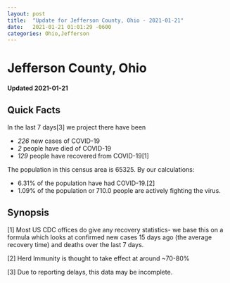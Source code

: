 ```yaml
---
layout: post
title:  "Update for Jefferson County, Ohio - 2021-01-21"
date:   2021-01-21 01:01:29 -0600
categories: Ohio,Jefferson
---
```


# Jefferson County, Ohio
#### Updated 2021-01-21

## Quick Facts

In the last 7 days[3] we project there have been
- *226* new cases of COVID-19
- *2* people have died of COVID-19
- *129* people have recovered from COVID-19[1]

The population in this census area is 65325. By our calculations:
- 6.31% of the population have had COVID-19.[2]
- 1.09% of the population or 710.0 people are actively fighting the virus.

## Synopsis




[1] Most US CDC offices do give any recovery statistics- we base this on a formula which looks at confirmed new cases
15 days ago (the average recovery time) and deaths over the last 7 days.

[2] Herd Immunity is thought to take effect at around ~70-80%

[3] Due to reporting delays, this data may be incomplete.
 
    